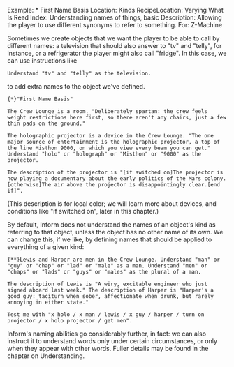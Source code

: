 Example: * First Name Basis
Location: Kinds
RecipeLocation: Varying What Is Read
Index: Understanding names of things, basic
Description: Allowing the player to use different synonyms to refer to something.
For: Z-Machine

  
Sometimes we create objects that we want the player to be able to call by different names: a television that should also answer to "tv" and "telly", for instance, or a refrigerator the player might also call "fridge". In this case, we can use instructions like

  

``` inform7
Understand "tv" and "telly" as the television.
```

  
to add extra names to the object we've defined.

  

``` inform7
{*}"First Name Basis"

The Crew Lounge is a room. "Deliberately spartan: the crew feels weight restrictions here first, so there aren't any chairs, just a few thin pads on the ground."

The holographic projector is a device in the Crew Lounge. "The one major source of entertainment is the holographic projector, a top of the line Misthon 9000, on which you view every beam you can get." Understand "holo" or "holograph" or "Misthon" or "9000" as the projector.

The description of the projector is "[if switched on]The projector is now playing a documentary about the early politics of the Mars colony.[otherwise]The air above the projector is disappointingly clear.[end if]".
```

  
(This description is for local color; we will learn more about devices, and conditions like "if switched on", later in this chapter.)

  
By default, Inform does not understand the names of an object's kind as referring to that object, unless the object has no other name of its own. We can change this, if we like, by defining names that should be applied to everything of a given kind:

  

``` inform7
{**}Lewis and Harper are men in the Crew Lounge. Understand "man" or "guy" or "chap" or "lad" or "male" as a man. Understand "men" or "chaps" or "lads" or "guys" or "males" as the plural of a man.

The description of Lewis is "A wiry, excitable engineer who just signed aboard last week." The description of Harper is "Harper's a good guy: taciturn when sober, affectionate when drunk, but rarely annoying in either state."

Test me with "x holo / x man / lewis / x guy / harper / turn on projector / x holo projector / get men".
```

  
Inform's naming abilities go considerably further, in fact: we can also instruct it to understand words only under certain circumstances, or only when they appear with other words. Fuller details may be found in the chapter on Understanding.

